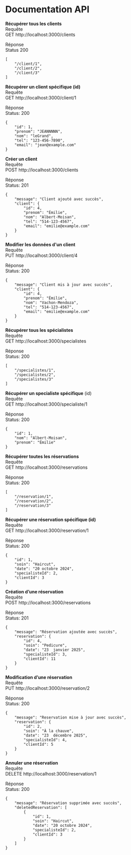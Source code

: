 # Documentation API

__Récupérer tous les clients__  
Requête  
GET http://localhost:3000/clients 
  
Réponse  
Status 200  

```
[  
    "/client/1",  
    "/client/2",  
    "/client/3"  
]
```  

__Récupérer un client spécifique (id)__  
Requête  
GET http://localhost:3000/client/1  
  
Réponse   
Status: 200  

```
{  
    "id": 1,  
    "prenom": "JEANNNNN",  
    "nom": "leGrand",  
    "tel": "123-456-7890",  
    "email": "jean@example.com"  
}
```  

__Créer un client__  
Requête  
POST http://localhost:3000/clients  
  
Réponse  
Status: 201 
```
{  
    "message": "Client ajouté avec succès",  
    "client": {  
        "id": 4,  
        "prenom": "Émilie",  
        "nom": "Albert-Moisan",  
        "tel": "514-123-4567",  
        "email": "emilie@example.com"  
    }  
}
```

__Modifier les données d'un client__  
Requête  
PUT http://localhost:3000/client/4  
  
Réponse  
Status: 200  

```
{  
    "message": "Client mis à jour avec succès",  
    "client": {  
        "id": 4,  
        "prenom": "Émilie",  
        "nom": "Vachon-Mendoza",  
        "tel": "514-123-4567",  
        "email": "emilie@example.com"  
    }  
}
```

__Récupérer tous les spécialistes__  
Requête  
GET http://localhost:3000/specialistes  
  
Réponse  
Status: 200  

```
[  
    "/specialistes/1",  
    "/specialistes/2",  
    "/specialistes/3"  
]
```

__Récupérer un specialiste spécifique__ (id)  
Requête  
GET http://localhost:3000/specialiste/1  
  
Réponse  
Status: 200  

```
{  
    "id": 1,  
    "nom": "Albert-Moisan",  
    "prenom": "Émilie"  
}
```

__Récupérer toutes les réservations__  
Requête  
GET http://localhost:3000/reservations  
  
Réponse  
Status: 200  

```
[  
    "/reservation/1",  
    "/reservation/2",  
    "/reservation/3"  
]
```

__Récupérer une réservation spécifique (id)__  
Requête  
GET http://localhost:3000/reservation/1  
  
Réponse  
Status: 200  

```
{  
    "id": 1,  
    "soin": "Haircut",  
    "date": "20 octobre 2024",  
    "specialisteId": 2,  
    "clientId": 3  
}
```

__Création d’une réservation__  
Requête  
POST http://localhost:3000/reservations  
  
Réponse  
Status: 201  

```
{  
    "message": "Réservation ajoutée avec succès",  
    "reservation": {  
        "id": 4,  
        "soin": "Pedicure",  
        "date": "23  janvier 2025",  
        "specialisteId": 3,  
        "clientId": 11  
    }  
}
```

__Modification d’une réservation__  
Requête  
PUT http://localhost:3000/reservation/2  
  
Réponse  
Status: 200  
```
{  
    "message": "Reservation mise à jour avec succès",  
    "reservation": {  
        "id": 2,  
        "soin": "À la chauve",  
        "date": "23  décembre 2025",  
        "specialisteId": 4,  
        "clientId": 5  
    }  
}
```

__Annuler une réservation__  
Requête  
DELETE http://localhost:3000/reservation/1  
  
Réponse  
Status: 200  

```
{  
    "message": "Réservation supprimée avec succès",  
    "deletedReservation": [  
        {  
            "id": 1,  
            "soin": "Haircut",  
            "date": "20 octobre 2024",  
            "specialisteId": 2,  
            "clientId": 3  
        }  
    ]  
}
```
